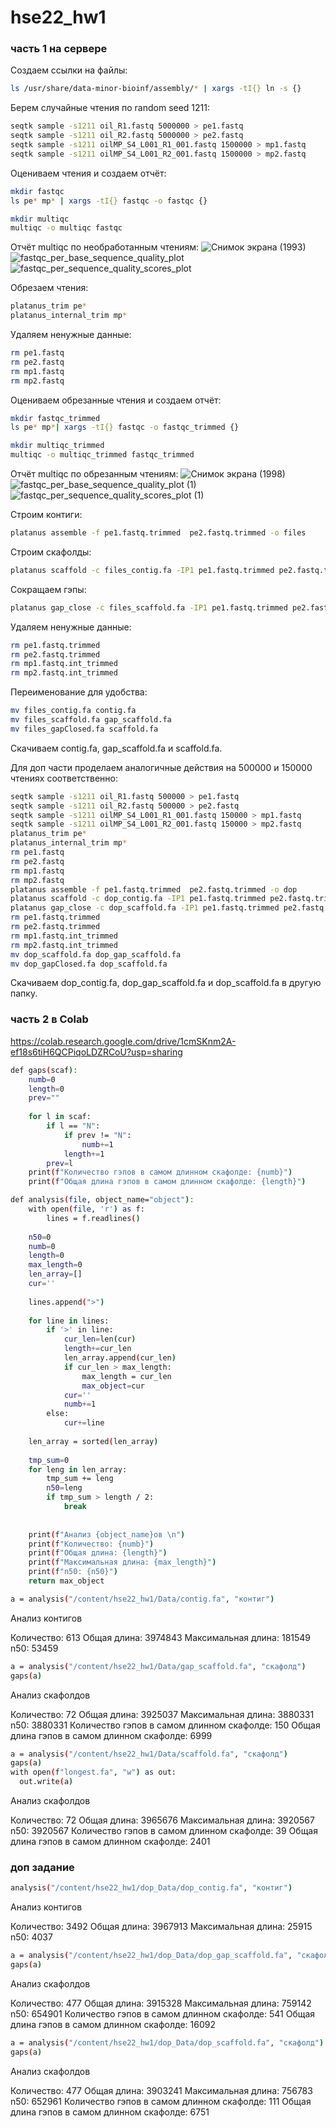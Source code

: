 # hse22_hw1
### часть 1 на сервере
Создаем ссылки на файлы:
```bash
ls /usr/share/data-minor-bioinf/assembly/* | xargs -tI{} ln -s {}
```
Берем случайные чтения по random seed 1211:
```bash
seqtk sample -s1211 oil_R1.fastq 5000000 > pe1.fastq
seqtk sample -s1211 oil_R2.fastq 5000000 > pe2.fastq
seqtk sample -s1211 oilMP_S4_L001_R1_001.fastq 1500000 > mp1.fastq
seqtk sample -s1211 oilMP_S4_L001_R2_001.fastq 1500000 > mp2.fastq
```
Оцениваем чтения и создаем отчёт:
```bash
mkdir fastqc
ls pe* mp* | xargs -tI{} fastqc -o fastqc {}

mkdir multiqc
multiqc -o multiqc fastqc
```
Отчёт multiqc по необработанным чтениям:
![Снимок экрана (1993)](https://user-images.githubusercontent.com/103137801/194580645-8a39a3ee-e5ff-4ac7-8073-04979919b856.png)
![fastqc_per_base_sequence_quality_plot](https://user-images.githubusercontent.com/103137801/194581263-136809ff-8fca-4e5e-a932-f255aba5ea63.png)
![fastqc_per_sequence_quality_scores_plot](https://user-images.githubusercontent.com/103137801/194581456-3f814eea-971f-4ae1-8013-1b4f17e13507.png)
 
Обрезаем чтения:
```bash
platanus_trim pe*
platanus_internal_trim mp*
```
Удаляем ненужные данные:
```bash
rm pe1.fastq
rm pe2.fastq
rm mp1.fastq
rm mp2.fastq
```
Оцениваем обрезанные чтения и создаем отчёт:
```bash
mkdir fastqc_trimmed
ls pe* mp*| xargs -tI{} fastqc -o fastqc_trimmed {}

mkdir multiqc_trimmed
multiqc -o multiqc_trimmed fastqc_trimmed
```

Отчёт multiqc по обрезанным чтениям:
![Снимок экрана (1998)](https://user-images.githubusercontent.com/103137801/194595982-ea13b30e-89b5-42e6-9631-eff540eeb22f.png)
![fastqc_per_base_sequence_quality_plot (1)](https://user-images.githubusercontent.com/103137801/194595696-7b5aad72-9f62-4e8b-9fd0-5ff3089606c1.png)
![fastqc_per_sequence_quality_scores_plot (1)](https://user-images.githubusercontent.com/103137801/194595781-5723b67a-651c-4518-9034-60115ebadc8f.png)

Строим контиги:
```bash
platanus assemble -f pe1.fastq.trimmed  pe2.fastq.trimmed -o files
```

Строим скафолды:
```bash
platanus scaffold -c files_contig.fa -IP1 pe1.fastq.trimmed pe2.fastq.trimmed -OP2 mp1.fastq.int_trimmed mp2.fastq.int_trimmed -o files
```

Сокращаем гэпы:
```bash
platanus gap_close -c files_scaffold.fa -IP1 pe1.fastq.trimmed pe2.fastq.trimmed -OP2 mp1.fastq.int_trimmed mp2.fastq.int_trimmed -o files
```

Удаляем ненужные данные:
```bash
rm pe1.fastq.trimmed
rm pe2.fastq.trimmed
rm mp1.fastq.int_trimmed
rm mp2.fastq.int_trimmed
```
Переименование для удобства:
```bash
mv files_contig.fa contig.fa
mv files_scaffold.fa gap_scaffold.fa
mv files_gapClosed.fa scaffold.fa
```
Скачиваем contig.fa, gap_scaffold.fa и scaffold.fa.

Для доп части проделаем аналогичные действия на 500000 и 150000 чтениях соответственно:
```bash
seqtk sample -s1211 oil_R1.fastq 500000 > pe1.fastq
seqtk sample -s1211 oil_R2.fastq 500000 > pe2.fastq
seqtk sample -s1211 oilMP_S4_L001_R1_001.fastq 150000 > mp1.fastq
seqtk sample -s1211 oilMP_S4_L001_R2_001.fastq 150000 > mp2.fastq
platanus_trim pe*
platanus_internal_trim mp*
rm pe1.fastq
rm pe2.fastq
rm mp1.fastq
rm mp2.fastq
platanus assemble -f pe1.fastq.trimmed  pe2.fastq.trimmed -o dop
platanus scaffold -c dop_contig.fa -IP1 pe1.fastq.trimmed pe2.fastq.trimmed -OP2 mp1.fastq.int_trimmed mp2.fastq.int_trimmed -o dop
platanus gap_close -c dop_scaffold.fa -IP1 pe1.fastq.trimmed pe2.fastq.trimmed -OP2 mp1.fastq.int_trimmed mp2.fastq.int_trimmed -o dop
rm pe1.fastq.trimmed
rm pe2.fastq.trimmed
rm mp1.fastq.int_trimmed
rm mp2.fastq.int_trimmed
mv dop_scaffold.fa dop_gap_scaffold.fa
mv dop_gapClosed.fa dop_scaffold.fa
```
Скачиваем dop_contig.fa, dop_gap_scaffold.fa и dop_scaffold.fa в другую папку.

### часть 2 в Colab

https://colab.research.google.com/drive/1cmSKnm2A-ef18s6tiH6QCPiqoLDZRCoU?usp=sharing
```bash
def gaps(scaf):
    numb=0
    length=0
    prev=""
    
    for l in scaf:
        if l == "N":
            if prev != "N":
                numb+=1
            length+=1
        prev=l
    print(f"Количество гэпов в самом длинном скафолде: {numb}")
    print(f"Общая длина гэпов в самом длинном скафолде: {length}")

def analysis(file, object_name="object"):
    with open(file, 'r') as f:
        lines = f.readlines()
        
    n50=0
    numb=0
    length=0
    max_length=0
    len_array=[]
    cur=''
    
    lines.append(">")
    
    for line in lines:
        if '>' in line:
            cur_len=len(cur)
            length+=cur_len
            len_array.append(cur_len)
            if cur_len > max_length:
                max_length = cur_len
                max_object=cur
            cur=''
            numb+=1
        else:
            cur+=line
    
    len_array = sorted(len_array)
    
    tmp_sum=0
    for leng in len_array:
        tmp_sum += leng
        n50=leng
        if tmp_sum > length / 2:
            break
    
    
    print(f"Анализ {object_name}ов \n")
    print(f"Количество: {numb}")
    print(f"Общая длина: {length}")
    print(f"Максимальная длина: {max_length}")
    print(f"n50: {n50}")
    return max_object
```

```bash
a = analysis("/content/hse22_hw1/Data/contig.fa", "контиг")
```
Анализ контигов 

Количество: 613
Общая длина: 3974843
Максимальная длина: 181549
n50: 53459

```bash
a = analysis("/content/hse22_hw1/Data/gap_scaffold.fa", "скафолд")
gaps(a)
```
Анализ скафолдов 

Количество: 72
Общая длина: 3925037
Максимальная длина: 3880331
n50: 3880331
Количество гэпов в самом длинном скафолде: 150
Общая длина гэпов в самом длинном скафолде: 6999

```bash
a = analysis("/content/hse22_hw1/Data/scaffold.fa", "скафолд")
gaps(a)
with open(f"longest.fa", "w") as out:
  out.write(a)
```
Анализ скафолдов 

Количество: 72
Общая длина: 3965676
Максимальная длина: 3920567
n50: 3920567
Количество гэпов в самом длинном скафолде: 39
Общая длина гэпов в самом длинном скафолде: 2401


### доп задание

```bash
analysis("/content/hse22_hw1/dop_Data/dop_contig.fa", "контиг")
```
Анализ контигов 

Количество: 3492
Общая длина: 3967913
Максимальная длина: 25915
n50: 4037

```bash
a = analysis("/content/hse22_hw1/dop_Data/dop_gap_scaffold.fa", "скафолд")
gaps(a)
```
Анализ скафолдов 

Количество: 477
Общая длина: 3915328
Максимальная длина: 759142
n50: 654901
Количество гэпов в самом длинном скафолде: 541
Общая длина гэпов в самом длинном скафолде: 16092

```bash
a = analysis("/content/hse22_hw1/dop_Data/dop_scaffold.fa", "скафолд")
gaps(a)
```
Анализ скафолдов 

Количество: 477
Общая длина: 3903241
Максимальная длина: 756783
n50: 652961 
Количество гэпов в самом длинном скафолде: 111
Общая длина гэпов в самом длинном скафолде: 6751

